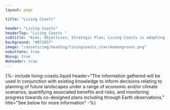 ```yaml
---
layout: page

title: "Living Coasts"

header: "Living Coasts"
headerTop: "Living Coasts "
subtitle: "Aims; Objectives; Strategic Plan; Living Coasts is adapting existing capacity (developed jointly by Australia and the UK) to allow coastal and influencing inland landscapes to be consistently characterised, mapped and monitored from dense time-series of Earth observations and modelled descriptors of the environment. "
background: "#072857"
image: "/assets/img/heading/livingcoasts_starckemangroves.png"
nobuttons: true
Nosvg: true
Noheader: true
---
```


{%-
include living-coasts.liquid
header="The information gathered will be used in conjunction with existing knowledge to inform decisions relating to planning of future landscapes under a range of economic and/or climate scenarios, quantifying associated benefits and risks, and monitoring progress towards co-designed plans including through Earth observations."
title="See below for more information"
-%}

